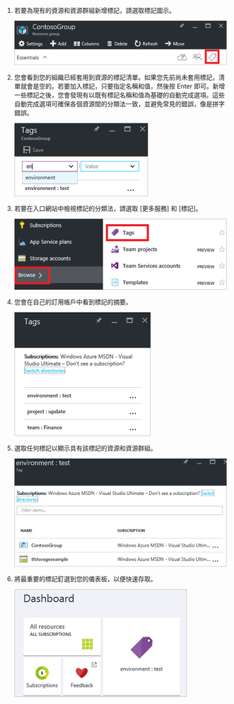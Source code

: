 1. 若要為現有的資源和資源群組新增標記，請選取標記圖示。
   
     ![資源與資源群組刀鋒視窗上的標記部分](./media/resource-manager-tag-resources/select-tag-icon.png)
2. 您會看到您的組織已經套用到資源的標記清單。如果您先前尚未套用標記，清單就會是空的。若要加入標記，只要指定名稱和值，然後按 Enter 即可。新增一些標記之後，您會發現有以既有標記名稱和值為基礎的自動完成選項。這些自動完成選項可確保各個資源間的分類法一致，並避免常見的錯誤，像是拼字錯誤。
   
     ![使用名稱/值組標記資源](./media/resource-manager-tag-resources/tag-resources.png)
3. 若要在入口網站中檢視標記的分類法，請選取 [更多服務] 和 [標記]。
   
     ![透過 [瀏覽中樞] 尋找標記](./media/resource-manager-tag-resources/browse-tags.png)
4. 您會在自己的訂用帳戶中看到標記的摘要。
   
     ![顯示所有標記](./media/resource-manager-tag-resources/tag-taxonomy.png)
5. 選取任何標記以顯示具有該標記的資源和資源群組。
   
     ![顯示已加上標記的資源](./media/resource-manager-tag-resources/show-tagged-resources.png)
6. 將最重要的標記釘選到您的儀表板，以便快速存取。
   
     ![將標記釘選到「開始面板」](./media/resource-manager-tag-resources/show-pinned-tag.png)

<!---HONumber=AcomDC_0824_2016-->